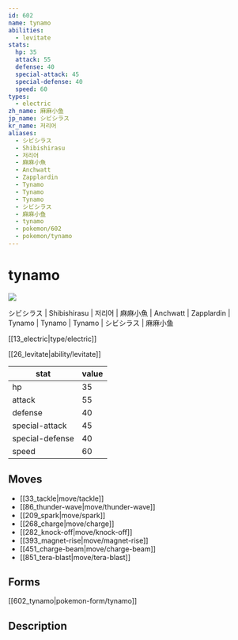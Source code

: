```yaml
---
id: 602
name: tynamo
abilities:
  - levitate
stats:
  hp: 35
  attack: 55
  defense: 40
  special-attack: 45
  special-defense: 40
  speed: 60
types:
  - electric
zh_name: 麻麻小鱼
jp_name: シビシラス
kr_name: 저리어
aliases:
  - シビシラス
  - Shibishirasu
  - 저리어
  - 麻麻小魚
  - Anchwatt
  - Zapplardin
  - Tynamo
  - Tynamo
  - Tynamo
  - シビシラス
  - 麻麻小鱼
  - tynamo
  - pokemon/602
  - pokemon/tynamo
---
```

# tynamo

![](https://raw.githubusercontent.com/PokeAPI/sprites/master/sprites/pokemon/602.png)

シビシラス | Shibishirasu | 저리어 | 麻麻小魚 | Anchwatt | Zapplardin | Tynamo | Tynamo | Tynamo | シビシラス | 麻麻小鱼

[[13_electric|type/electric]]

[[26_levitate|ability/levitate]]

|stat|value|
|---|---|
|hp|35|
|attack|55|
|defense|40|
|special-attack|45|
|special-defense|40|
|speed|60|


## Moves

- [[33_tackle|move/tackle]]
- [[86_thunder-wave|move/thunder-wave]]
- [[209_spark|move/spark]]
- [[268_charge|move/charge]]
- [[282_knock-off|move/knock-off]]
- [[393_magnet-rise|move/magnet-rise]]
- [[451_charge-beam|move/charge-beam]]
- [[851_tera-blast|move/tera-blast]]

## Forms



[[602_tynamo|pokemon-form/tynamo]]

## Description




